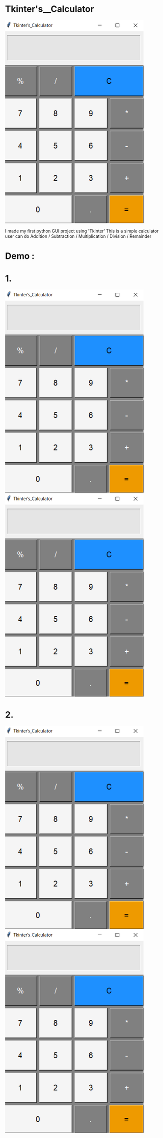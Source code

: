 # Tkinter's__Calculator

![](images/Screenshot%20(371).png?raw=true "Title")

I made my first python GUI project using 'Tkinter' 
This is a simple calculator user can do Addition / Subtraction / Multiplication / Division / Remainder

# Demo : <br>
# 1.<br>
![](images/Screenshot%20(371).png?raw=true "Title")
![](images/Screenshot%20(371).png?raw=true "Title")
# 2.<br>
![](images/Screenshot%20(371).png?raw=true "Title")
![](images/Screenshot%20(371).png?raw=true "Title")
